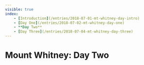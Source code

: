```yaml
---
visible: true
index: 
	- [Introduction](/entries/2018-07-01-mt-whitney-day-intro)
	- [Day One](/entries/2018-07-02-mt-whitney-day-one)
	- **Day Two**
	- [Day Three](/entries/2018-07-04-mt-whitney-day-three)
---
```


# Mount Whitney: Day Two